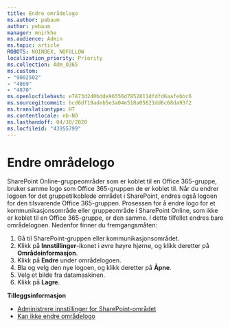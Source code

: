 ```yaml
---
title: Endre områdelogo
ms.author: pebaum
author: pebaum
manager: mnirkhe
ms.audience: Admin
ms.topic: article
ROBOTS: NOINDEX, NOFOLLOW
localization_priority: Priority
ms.collection: Adm_O365
ms.custom:
- "9002502"
- "4869"
- "4870"
ms.openlocfilehash: e7873d2d0bdde96556d7852811dfdfd6aafebbc6
ms.sourcegitcommit: bcd6df19adeb5e3a04e518a05621dd6c68da93f2
ms.translationtype: HT
ms.contentlocale: nb-NO
ms.lasthandoff: 04/30/2020
ms.locfileid: "43955799"
---
```

# <a name="change-site-logo"></a>Endre områdelogo

SharePoint Online-gruppeområder som er koblet til en Office 365-gruppe, bruker samme logo som Office 365-gruppen de er koblet til. Når du endrer logoen for det gruppetilkoblede området i SharePoint, endres også logoen for den tilsvarende Office 365-gruppen. Prosessen for å endre logo for et kommunikasjonsområde eller gruppeområde i SharePoint Online, som ikke er koblet til en Office 365-gruppe, er den samme. I dette tilfellet endres bare områdelogoen. Nedenfor finner du fremgangsmåten:

1. Gå til SharePoint-gruppen eller kommunikasjonsområdet.
2. Klikk på **Innstillinger**-ikonet i øvre høyre hjørne, og klikk deretter på **Områdeinformasjon**.
3. Klikk på **Endre** under områdelogoen.
4. Bla og velg den nye logoen, og klikk deretter på **Åpne**.
5. Velg et bilde fra datamaskinen.
6. Klikk på **Lagre**.

**Tilleggsinformasjon**

- [Administrere innstillinger for SharePoint-området](https://support.office.com/article/manage-your-sharepoint-site-settings-8376034d-d0c7-446e-9178-6ab51c58df42)
- [Kan ikke endre områdelogo](https://docs.microsoft.com/sharepoint/troubleshoot/sites/error-when-changing-o365-site-logo)
